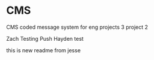 # CMS
CMS coded message system for eng projects 3 project 2


Zach Testing Push
Hayden test

this is new readme from jesse